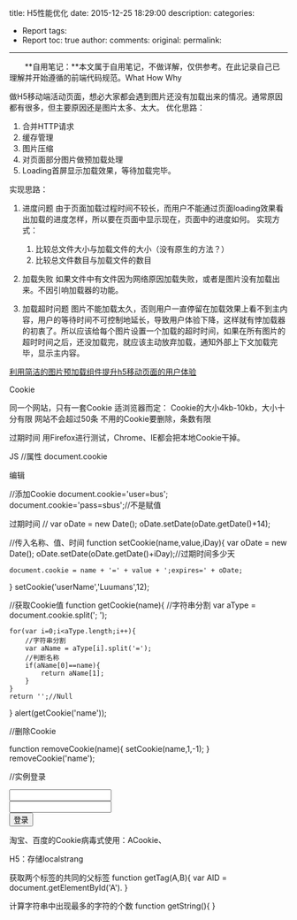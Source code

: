 ﻿title: H5性能优化
date: 2015-12-25 18:29:00
description: 
categories:
- Report
tags:
- Report
toc: true
author:
comments:
original:
permalink: 
---

　　**自用笔记：**本文属于自用笔记，不做详解，仅供参考。在此记录自己已理解并开始遵循的前端代码规范。What How Why
<!-- more -->

做H5移动端活动页面，想必大家都会遇到图片还没有加载出来的情况。通常原因都有很多，但主要原因还是图片太多、太大。
优化思路：
1. 合并HTTP请求
2. 缓存管理
3. 图片压缩
1. 对页面部分图片做预加载处理
1. Loading首屏显示加载效果，等待加载完毕。

实现思路：
1. 进度问题
由于页面加载过程时间不较长，而用户不能通过页面loading效果看出加载的进度怎样，所以要在页面中显示现在，页面中的进度如何。
实现方式：
	1. 比较总文件大小与加载文件的大小（没有原生的方法？）
	2. 比较总文件数目与加载文件的数目
1. 加载失败
如果文件中有文件因为网络原因加载失败，或者是图片没有加载出来。不因引响加载器的功能。

1. 加载超时问题
图片不能加载太久，否则用户一直停留在加载效果上看不到主内容，用户的等待时间不可控制地延长，导致用户体验下降，这样就有悖加载器的初衷了。所以应该给每个图片设置一个加载的超时时间，如果在所有图片的超时时间之后，还没加载完，就应该主动放弃加载，通知外部上下文加载完毕，显示主内容。

[]()

[利用简洁的图片预加载组件提升h5移动页面的用户体验](http://www.cnblogs.com/lyzg/p/5264028.html)



Cookie

同一个网站，只有一套Cookie
适浏览器而定：
Cookie的大小4kb-10kb，大小十分有限
网站不会超过50条
不用的Cookie要删除，条数有限

过期时间
用Firefox进行测试，Chrome、IE都会把本地Cookie干掉。

JS
//属性
document.cookie

编辑

//添加Cookie
document.cookie='user=bus';
document.cookie='pass=sbus';//不是赋值

过期时间
//
var oDate = new Date();
oDate.setDate(oDate.getDate()+14);

//传入名称、值、时间
function setCookie(name,value,iDay){
	var oDate = new Date();
	oDate.setDate(oDate.getDate()+iDay);//过期时间多少天

	document.cookie = name + '=' + value + ';expires=' + oDate;
}
setCookie('userName','Luumans',12);

//获取Cookie值
function getCookie(name){
	//字符串分割
	var aType = document.cookie.split('; ');
	
	for(var i=0;i<aType.length;i++){
		//字符串分割
		var aName = aType[i].split('=');
		//判断名称
		if(aName[0]==name){
			return aName[1];
		}
	}
	return '';//Null
}
alert(getCookie('name'));

//删除Cookie

function removeCookie(name){
	setCookie(name,1,-1);
}
removeCookie('name');



//实例登录

<form action="http://www.baidu.com">
	<input type="text" name="user" /><br />
	<input type="password" name="pass" /><br />
	<input type="submit" value="登录" />
</form>

<script type="text/javascript">
	window.onload = function(){
		var uForm = document.getElementById('from1');
		var oUser = document.getElementById('user')[0];

		uForm.onsubmit = function(){
			setCookie('user',oUser.value,14);
		};
		oUser.value = getCookie('user')
	}
	function setCookie(name,value,iDay){
		var oDate = new Date();
		oDate.setDate(oDate.getDate()+iDay);//过期时间多少天

		document.cookie = name + '=' + value + ';expires=' + oDate;
	}
</script>


淘宝、百度的Cookie病毒式使用：ACookie、

H5：存储localstrang

获取两个标签的共同的父标签
function getTag(A,B){
	var AID = document.getElementById('A').
}

计算字符串中出现最多的字符的个数
function getString(){
}